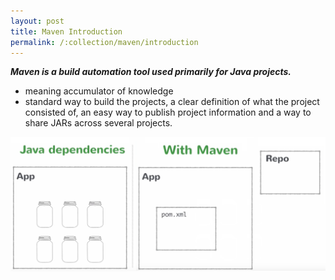```yaml
---
layout: post
title: Maven Introduction
permalink: /:collection/maven/introduction
---
```


***Maven is a build automation tool used primarily for Java projects.***
- meaning accumulator of knowledge
- standard way to build the projects, a clear definition of what the project consisted of, an easy way to publish project information and a way to share JARs across several projects.

![mvn-dependency.png](https://github.com/arpit04tripathi/files-cdn/raw/cdn/devtools/maven/mvn-dependency.png)
